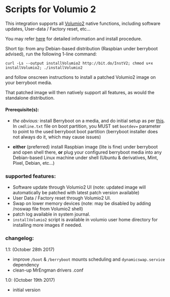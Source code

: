 # Scripts for Volumio 2

This integration supports all [Volumio2](https://volumio.org/) native functions, including software updates, User-data / Factory reset, etc...


You may refer [here](https://volumio.org/forum/multiboot-volumio2-with-kodi-under-berryboot-t6818.html#p33742) for detailed information and install procedure.

Short tip: from any Debian-based distribution (Raspbian under berryboot advised), run the following 1-line command:
```
curl -Ls --output installVolumio2 http://bit.do/InstV2; chmod u+x installVolumio2; ./installVolumio2
```
and follow onscreen instructions to install a patched Volumio2 image on your berryboot media.

That patched image will then natively support all features, as would the standalone distribution.



#### Prerequisite(s):
- *the obvious:* install Berryboot on a media, and do initial setup as per [this](http://www.berryterminal.com/doku.php/berryboot).
In `cmdline.txt` file on boot partition, you MUST set `bootdev=` parameter to point to the used berryboot boot partition (berryboot installer does not always do it, which may cause issues)

- **either** (preferred) install Raspbian image (lite is fine) under berryboot and open shell there, **or** plug your configured berryboot media into any Debian-based Linux machine under shell (Ubuntu & derivatives, Mint, Pixel, Debian, etc...)



### supported features:
- Software update through Volumio2 UI (note: updated image will automatically be patched with latest patch version available)
- User Data / Factory reset through Volumio2 UI.
- Swap on lower memory devices (note: may be disabled by adding /noswap file from Volumio2 shell)
- patch log available in system journal.
- `installVolumio2` script is available in volumio user home directory for installing more images if needed.



### changelog:
1.1:  (October 28th 2017)
- improve `/boot` & `/berryboot` mounts scheduling and `dynamicswap.service` dependency
- clean-up MrEngman drivers .conf

1.0:  (October 19th 2017)
- initial version
